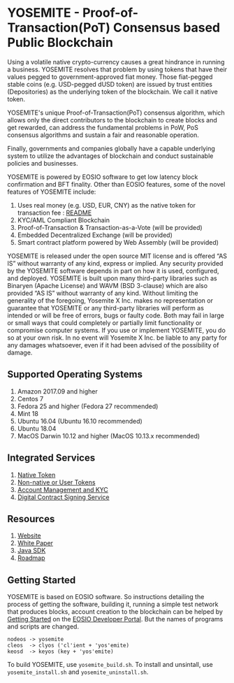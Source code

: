 # YOSEMITE - Proof-of-Transaction(PoT) Consensus based Public Blockchain

<!-- [![Build status](https://badge.buildkite.com/370fe5c79410f7d695e4e34c500b4e86e3ac021c6b1f739e20.svg?branch=master)](https://buildkite.com/EOSIO/eosio) -->

Using a volatile native crypto-currency causes a great hindrance in running a business. YOSEMITE resolves that problem by using tokens that have their values pegged to government-approved fiat money. Those fiat-pegged stable coins (e.g. USD-pegged dUSD token) are issued by trust entities (Depositories) as the underlying token of the blockchain. We call it native token.

YOSEMITE's unique Proof-of-Transaction(PoT) consensus algorithm, which allows only the direct contributors to the blockchain to create blocks and get rewarded, can address the fundamental problems in PoW, PoS consensus algorithms and sustain a fair and reasonable operation.

Finally, governments and companies globally have a capable underlying system to utilize the advantages of blockchain and conduct sustainable policies and businesses.

YOSEMITE is powered by EOSIO software to get low latency block confirmation and BFT finality. Other than EOSIO features, some of the novel features of YOSEMITE include:

1. Uses real money (e.g. USD, EUR, CNY) as the native token for transaction fee : [README](contracts/yx.ntoken/README.md)
1. KYC/AML Compliant Blockchain
1. Proof-of-Transaction & Transaction-as-a-Vote (will be provided)
1. Embedded Decentralized Exchange (will be provided)
1. Smart contract platform powered by Web Assembly (will be provided)

YOSEMITE is released under the open source MIT license and is offered “AS IS” without warranty of any kind, express or implied. Any security provided by the YOSEMITE software depends in part on how it is used, configured, and deployed. YOSEMITE is built upon many third-party libraries such as Binaryen (Apache License) and WAVM (BSD 3-clause) which are also provided “AS IS” without warranty of any kind. Without limiting the generality of the foregoing, Yosemite X Inc. makes no representation or guarantee that YOSEMITE or any third-party libraries will perform as intended or will be free of errors, bugs or faulty code. Both may fail in large or small ways that could completely or partially limit functionality or compromise computer systems. If you use or implement YOSEMITE, you do so at your own risk. In no event will Yosemite X Inc. be liable to any party for any damages whatsoever, even if it had been advised of the possibility of damage.  

## Supported Operating Systems
1. Amazon 2017.09 and higher
2. Centos 7
3. Fedora 25 and higher (Fedora 27 recommended)
4. Mint 18
5. Ubuntu 16.04 (Ubuntu 16.10 recommended)
6. Ubuntu 18.04
7. MacOS Darwin 10.12 and higher (MacOS 10.13.x recommended)

## Integrated Services
1. [Native Token](contracts/yx.ntoken/README.md)
1. [Non-native or User Tokens](contracts/yx.token/README.md)
1. [Account Management and KYC](contracts/yx.identity/README.md)
1. [Digital Contract Signing Service](contracts/yx.dcontract/README.md)

## Resources
1. [Website](https://yosemitex.com)
1. [White Paper](https://yosemitex.com/documents/YOSEMITE_Blockchain_Technical_White_Paper_201802a.pdf)
1. [Java SDK](https://github.com/YosemiteLabs/yosemite-j)
1. [Roadmap](roadmap.md)

<a name="gettingstarted"></a>
## Getting Started
YOSEMITE is based on EOSIO software. So instructions detailing the process of getting the software, building it, running a simple test network that produces blocks, account creation to the blockchain can be helped by [Getting Started](https://developers.eos.io/eosio-nodeos/docs/overview-1) on the [EOSIO Developer Portal](https://developers.eos.io).
But the names of programs and scripts are changed.
```
nodeos -> yosemite
cleos  -> clyos ('cl'ient + 'yos'emite)
keosd  -> keyos (key + 'yos'emite)
```

To build YOSEMITE, use `yosemite_build.sh`. To install and unsintall, use `yosemite_install.sh` and `yosemite_uninstall.sh`.